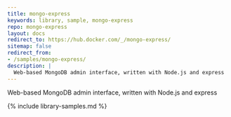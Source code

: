 ```yaml
---
title: mongo-express
keywords: library, sample, mongo-express
repo: mongo-express
layout: docs
redirect_to: https://hub.docker.com/_/mongo-express/
sitemap: false
redirect_from:
- /samples/mongo-express/
description: |
  Web-based MongoDB admin interface, written with Node.js and express
---
```


Web-based MongoDB admin interface, written with Node.js and express


{% include library-samples.md %}
